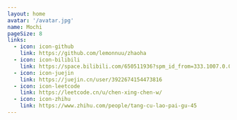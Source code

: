 ```yaml
---
layout: home
avatar: '/avatar.jpg'
name: Mochi
pageSize: 8
links:
  - icon: icon-github
    link: https://github.com/lemonnuu/zhaoha
  - icon: icon-bilibili
    link: https://space.bilibili.com/650511936?spm_id_from=333.1007.0.0
  - icon: icon-juejin
    link: https://juejin.cn/user/3922674154473816
  - icon: icon-leetcode
    link: https://leetcode.cn/u/chen-xing-chen-w/
  - icon: icon-zhihu
    link: https://www.zhihu.com/people/tang-cu-lao-pai-gu-45
---
```

